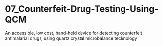 # 07_Counterfeit-Drug-Testing-Using-QCM
An accessible, low cost, hand-held device for detecting counterfeit antimalarial drugs, using quartz crystal microbalance technology
